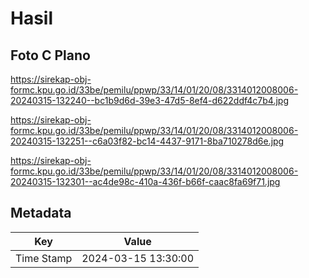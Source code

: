 # Hasil

## Foto C Plano

https://sirekap-obj-formc.kpu.go.id/33be/pemilu/ppwp/33/14/01/20/08/3314012008006-20240315-132240--bc1b9d6d-39e3-47d5-8ef4-d622ddf4c7b4.jpg

https://sirekap-obj-formc.kpu.go.id/33be/pemilu/ppwp/33/14/01/20/08/3314012008006-20240315-132251--c6a03f82-bc14-4437-9171-8ba710278d6e.jpg

https://sirekap-obj-formc.kpu.go.id/33be/pemilu/ppwp/33/14/01/20/08/3314012008006-20240315-132301--ac4de98c-410a-436f-b66f-caac8fa69f71.jpg


## Metadata

| Key        | Value               |
| ---------- | ------------------- |
| Time Stamp | 2024-03-15 13:30:00 |



